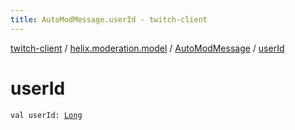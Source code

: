 ```yaml
---
title: AutoModMessage.userId - twitch-client
---
```


[twitch-client](../../index.html) / [helix.moderation.model](../index.html) / [AutoModMessage](index.html) / [userId](./user-id.html)

# userId

`val userId: `[`Long`](https://kotlinlang.org/api/latest/jvm/stdlib/kotlin/-long/index.html)